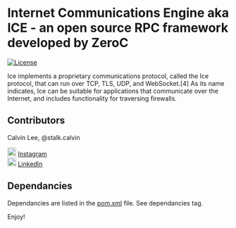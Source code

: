 # Internet Communications Engine aka ICE - an open source RPC framework developed by ZeroC  

[![License](http://img.shields.io/:license-Apache%202-red.svg)](http://www.apache.org/licenses/LICENSE-2.0.txt)

Ice implements a proprietary communications protocol, called the Ice protocol, that can run over TCP, TLS, UDP, and WebSocket.[4] As its name indicates, Ice can be suitable for applications that communicate over the Internet, and includes functionality for traversing firewalls.

## Contributors

Calvin Lee, @stalk.calvin

<a href="https://www.instagram.com/stalk.calvin/"><img alt="Add me to Instagram" src="http://www.dep.pa.gov/publishingimages/instagram.png" height="20px" width="20px"/></a> <span><a href="https://www.instagram.com/stalk.calvin/">Instagram</a></span>
<br/>
<a href="https://www.linkedin.com/in/stalkme"><img alt="Add me to Linkedin" src="http://aspyra.com/wp-content/uploads/icon-linkedin-20px.png" height="20px" width="20px"/></a> <span><a href="https://www.linkedin.com/in/stalkme">LinkedIn</a></span>

## Dependancies

Dependancies are listed in the [pom.xml](https://raw.githubusercontent.com/stalk-calvin/ice-protocol-examples/master/pom.xml) file. See dependancies tag.

Enjoy!
